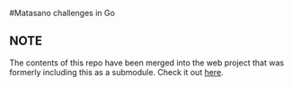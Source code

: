 #Matasano challenges in Go

## NOTE

The contents of this repo have been merged into the web project that was formerly including this as
a submodule. Check it out [here](https://github.com/aliceriot/literate-crypto).
